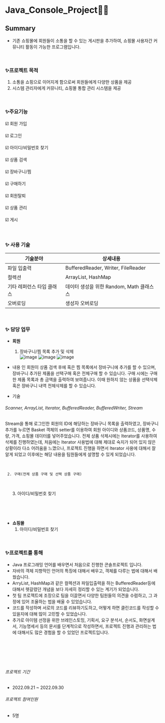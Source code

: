# Java_Console_Project👩‍💻


## Summary
- 기존 쇼핑몰에 회원들이 소통을 할 수 있는 게시판을 추가하여, 쇼핑몰 사용자간 커뮤니티 활동이 가능한 프로그램입니다.

&nbsp;
&nbsp;

### ✨프로젝트 목적
1.  소통을 쇼핑으로 이어지게 함으로써 회원들에게 다양한 상품을 제공
2.  시스템 관리자에게 커뮤니티,  쇼핑몰 통합 관리 시스템을 제공


&nbsp;
&nbsp;

### ✨주요기능
☑️ 회원 가입

☑️ 로그인

☑️ 아이디/비밀번호 찾기

☑️ 상품 검색

☑️ 장바구니/찜

☑️ 구매하기

☑️ 회원탈퇴

☑️ 상품 관리

☑️ 게시


&nbsp;
&nbsp;

### ✨ 사용 기술
| 기술분야 | 상세내용 |
| ------ | ------ |
| 파일 입출력 | BufferedReader, Writer, FileReader |
| 컬렉션 | ArrayList<T>, HashMap<T> |
| 기타 레퍼런스 타입 클래스 | 데이터 생성을 위한 Random, Math 클래스스 |
| 오버로딩 | 생성자 오버로딩 |

&nbsp;
 &nbsp;     

### ✨ 담당 업무
- **회원** 
     1. 장바구니/찜 목록 추가 및 삭제
&nbsp;
&nbsp;
&nbsp;     
     ![image](https://user-images.githubusercontent.com/111338981/214494231-cc423de0-8387-4dcb-a150-4ab246d8ff73.png)
     ![image](https://user-images.githubusercontent.com/111338981/214494327-ac952a79-6ab3-4e14-a585-46e3df8e8795.png)
     ![image](https://user-images.githubusercontent.com/111338981/214494339-1221f547-88c8-4085-bc05-dfcc359f93ca.png)
&nbsp;
&nbsp;
- 내용 
 인 회원이 상품 검색 후에 혹은 찜 목록에서 장바구니에 추가를 할 수 있으며,
장바구니 추가된 제품을 선택구매 혹은 전체구매 할 수 있습니다.
구매 시에는 구매한 제품 목록과 총 금액을 출력하여 보여줍니다.
이때 원하지 않는 상품을 선택삭제 혹은 장바구니 내역 전체삭제를 할 수 있습니다.
 
 
 
 
- 기술
 ###### Scanner, ArrayList, Iterator, BufferedReader, BufferedWriter, Stream

Stream을 통해 로그인한 회원의 ID에 해당하는 장바구니 목록을 출력하였고,
장바구니 추가를 누르면 Basket 객체의 setter를 이용하여 
회원 아이디와 상품코드, 상품명, 수량, 가격, 쇼핑몰 데이터를 넣어주었습니다.
전체 상품 삭제시에는 Iterator를 사용하여 삭제를 진행하였는데, 처음에는 Iterator 사용법에 대해
제대로 숙지가 되어 있지 않은 상황이라 다소 어려움을 느꼈으나, 프로젝트 진행을 하면서 Iterator 사용에
대해서 잘 알게 되었고 이후에는 해당 내용을 팀원들에게 설명할 수 있게 되었습니다. 


&nbsp;
&nbsp;
&nbsp;     
     
     2. 구매(전체 상품 구매 및 선택 상품 구매)
&nbsp;
&nbsp;
&nbsp;
     
&nbsp;
&nbsp;
&nbsp;
     3. 아이디/비밀번호 찾기 
     
&nbsp;
&nbsp;
&nbsp;
     
&nbsp;
&nbsp;
&nbsp;

- **쇼핑몰**
    1. 아이디/비밀번호 찾기 
     
&nbsp;
&nbsp;
&nbsp;
     
     
 ### ✨프로젝트를 통해
 
 - Java 프로그래밍 언어를 배우면서 처음으로 진행한 콘솔프로젝트 입니다.
 - 자바의 객체 지향적인 언어의 특징에 대해서 배우고, 객체를 다루는 법에 대해서 배웠습니다.
 - ArryList, HashMap과 같은 컬렉션과 파일입출력을 하는 BufferedReader등에 대해서 헷갈렸던 개념을 보다 자세히 정리할 수 있는 계기가 되었습니다.
 - 첫 팀 프로젝트에 조장으로 팀을 이끌면서 다양한 팀원들의 의견을 수렴하고, 그 과정에 있어 조율하는 법을 배울 수 있었습니다.
 - 코드를 작성하며 서로의 코드를 리뷰하기도하고, 어떻게 하면 클린코드를 작성할 수 있을지에 대해 많이 고민할 수 있었습니다.
 - 추가로 아이템 선정을 위한 브레인스토밍, 기획서, 요구 분석서, 순서도, 화면설계서, 기능명세서 등의 문서를 단계적으로 작성하면서, 프로젝트 진행과 관리하는 법에 대해서도 많은 경험을 할 수 있었던 프로젝트입니다.

&nbsp;
&nbsp;
---
&nbsp;
&nbsp;
###### _프로젝트 기간_
- 2022.09.21 ~ 2022.09.30


###### _프로젝트 참여인원_
- 5명


